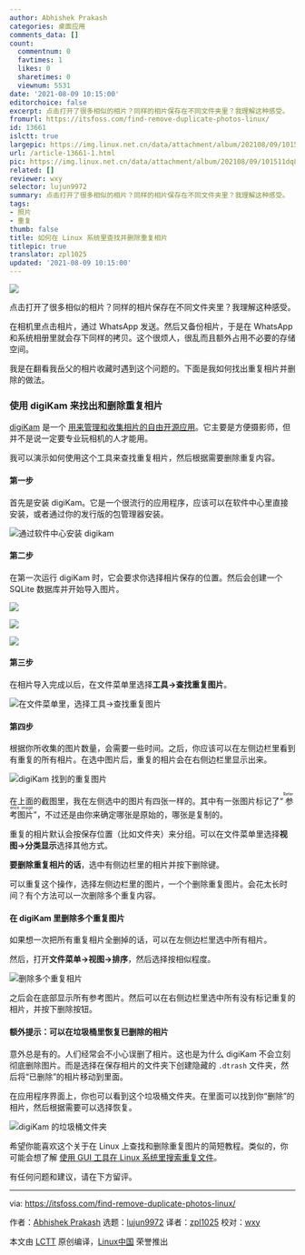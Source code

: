 ```yaml
---
author: Abhishek Prakash
categories: 桌面应用
comments_data: []
count:
  commentnum: 0
  favtimes: 1
  likes: 0
  sharetimes: 0
  viewnum: 5531
date: '2021-08-09 10:15:00'
editorchoice: false
excerpt: 点击打开了很多相似的相片？同样的相片保存在不同文件夹里？我理解这种感受。
fromurl: https://itsfoss.com/find-remove-duplicate-photos-linux/
id: 13661
islctt: true
largepic: https://img.linux.net.cn/data/attachment/album/202108/09/101511dq8uo51o8go5s9n9.jpg
url: /article-13661-1.html
pic: https://img.linux.net.cn/data/attachment/album/202108/09/101511dq8uo51o8go5s9n9.jpg.thumb.jpg
related: []
reviewer: wxy
selector: lujun9972
summary: 点击打开了很多相似的相片？同样的相片保存在不同文件夹里？我理解这种感受。
tags:
- 照片
- 重复
thumb: false
title: 如何在 Linux 系统里查找并删除重复相片
titlepic: true
translator: zpl1025
updated: '2021-08-09 10:15:00'
---
```


![](https://img.linux.net.cn/data/attachment/album/202108/09/101511dq8uo51o8go5s9n9.jpg)


点击打开了很多相似的相片？同样的相片保存在不同文件夹里？我理解这种感受。


在相机里点击相片，通过 WhatsApp 发送。然后又备份相片，于是在 WhatsApp 和系统相册里就会存下同样的拷贝。这个很烦人，很乱而且额外占用不必要的存储空间。


我是在翻看我岳父的相片收藏时遇到这个问题的。下面是我如何找出重复相片并删除的做法。


### 使用 digiKam 来找出和删除重复相片


[digiKam](https://www.digikam.org/) 是一个 [用来管理和收集相片的自由开源应用](https://itsfoss.com/linux-photo-management-software/)。它主要是方便摄影师，但并不是说一定要专业玩相机的人才能用。


我可以演示如何使用这个工具来查找重复相片，然后根据需要删除重复内容。


#### 第一步


首先是安装 digiKam。它是一个很流行的应用程序，应该可以在软件中心里直接安装，或者通过你的发行版的包管理器安装。


![通过软件中心安装 digikam](https://img.linux.net.cn/data/attachment/album/202108/09/101720xf2f3cp7369pz979.jpg)


#### 第二步


在第一次运行 digiKam 时，它会要求你选择相片保存的位置。然后会创建一个 SQLite 数据库并开始导入图片。


![](https://img.linux.net.cn/data/attachment/album/202108/09/101859kegsizhgmef9iikg.jpg)


![](https://img.linux.net.cn/data/attachment/album/202108/09/101908xmtmtz68aybf2fmw.jpg)


![](https://img.linux.net.cn/data/attachment/album/202108/09/101915hxxo70z567vxewme.jpg)


#### 第三步


在相片导入完成以后，在文件菜单里选择**工具->查找重复图片**。


![在文件菜单里，选择工具->查找重复图片](https://img.linux.net.cn/data/attachment/album/202108/09/101945zi0e0irmngoa9pg0.jpg)


#### 第四步


根据你所收集的图片数量，会需要一些时间。之后，你应该可以在左侧边栏里看到有重复的所有相片。在选中图片后，重复的相片会在右侧边栏里显示出来。


![digiKam 找到的重复图片](https://img.linux.net.cn/data/attachment/album/202108/09/102013ry78bqhy4qysiqsz.jpg)


在上面的截图里，我在左侧选中的图片有四张一样的。其中有一张图片标记了“<ruby> 参考图片 <rt>  Reference image </rt></ruby>”，不过还是由你来确定哪张是原始的，哪张是复制的。


重复的相片默认会按保存位置（比如文件夹）来分组。可以在文件菜单里选择**视图->分类显示**选择其他方式。


**要删除重复相片的话**，选中有侧边栏里的相片并按下删除键。


可以重复这个操作，选择左侧边栏里的图片，一个个删除重复图片。会花太长时间？有个方法可以一次删除多个重复内容。


#### 在 digiKam 里删除多个重复图片


如果想一次把所有重复相片全删掉的话，可以在左侧边栏里选中所有相片。


然后，打开**文件菜单->视图->排序**，然后选择按相似程度。


![删除多个重复相片](https://img.linux.net.cn/data/attachment/album/202108/09/102049o51nc9n5jc77l067.jpg)


之后会在底部显示所有参考图片。然后可以在右侧边栏里选中所有没有标记重复的相片，并按下删除按钮。


#### 额外提示：可以在垃圾桶里恢复已删除的相片


意外总是有的。人们经常会不小心误删了相片。这也是为什么 digiKam 不会立刻彻底删除图片。而是选择在保存相片的文件夹下创建隐藏的 `.dtrash` 文件夹，然后将“已删除”的相片移动到里面。


在应用程序界面上，你也可以看到这个垃圾桶文件夹。在里面可以找到你“删除”的相片，然后根据需要可以选择恢复。


![digiKam 的垃圾桶文件夹](https://img.linux.net.cn/data/attachment/album/202108/09/102115x6lp2op9t95p9ktm.jpg)


希望你能喜欢这个关于在 Linux 上查找和删除重复图片的简短教程。类似的，你可能会想了解 [使用 GUI 工具在 Linux 系统里搜索重复文件](https://itsfoss.com/find-duplicate-files-linux/)。


有任何问题和建议，请在下方留评。




---


via: <https://itsfoss.com/find-remove-duplicate-photos-linux/>


作者：[Abhishek Prakash](https://itsfoss.com/author/abhishek/) 选题：[lujun9972](https://github.com/lujun9972) 译者：[zpl1025](https://github.com/zpl1025) 校对：[wxy](https://github.com/wxy)


本文由 [LCTT](https://github.com/LCTT/TranslateProject) 原创编译，[Linux中国](https://linux.cn/) 荣誉推出